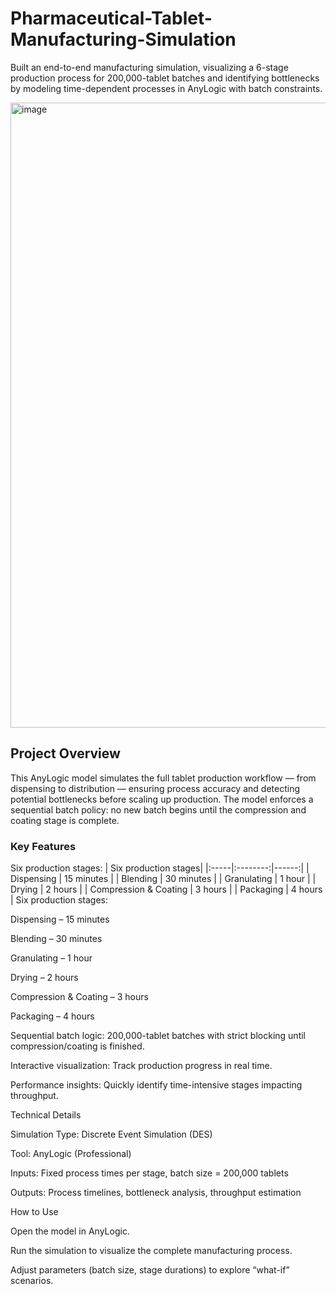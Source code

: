 # Pharmaceutical-Tablet-Manufacturing-Simulation
Built an end-to-end manufacturing simulation, visualizing a 6-stage production process for 200,000-tablet batches and identifying bottlenecks by modeling time-dependent processes in AnyLogic with batch constraints.

<img width="1897" height="1000" alt="image" src="https://github.com/user-attachments/assets/a9af87b6-1c4b-4029-ad44-57a681f13f34" />

## Project Overview

This AnyLogic model simulates the full tablet production workflow — from dispensing to distribution — ensuring process accuracy and detecting potential bottlenecks before scaling up production. The model enforces a sequential batch policy: no new batch begins until the compression and coating stage is complete.

### Key Features
Six production stages:
| Six production stages|
|:-----|:--------:|------:|
| Dispensing   | 15 minutes |
| Blending    |  30 minutes |
| Granulating   | 1 hour |
| Drying   | 2 hours |
| Compression & Coating   | 3 hours |
| Packaging   | 4 hours |
Six production stages:

Dispensing – 15 minutes

Blending – 30 minutes

Granulating – 1 hour

Drying – 2 hours

Compression & Coating – 3 hours

Packaging – 4 hours

Sequential batch logic: 200,000-tablet batches with strict blocking until compression/coating is finished.

Interactive visualization: Track production progress in real time.

Performance insights: Quickly identify time-intensive stages impacting throughput.

Technical Details

Simulation Type: Discrete Event Simulation (DES)

Tool: AnyLogic (Professional)

Inputs: Fixed process times per stage, batch size = 200,000 tablets

Outputs: Process timelines, bottleneck analysis, throughput estimation

How to Use

Open the model in AnyLogic.

Run the simulation to visualize the complete manufacturing process.

Adjust parameters (batch size, stage durations) to explore “what-if” scenarios.
